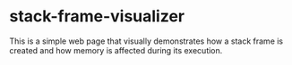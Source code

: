 # stack-frame-visualizer
This is a simple web page that visually demonstrates how a stack frame is created and how memory is affected during its execution.
